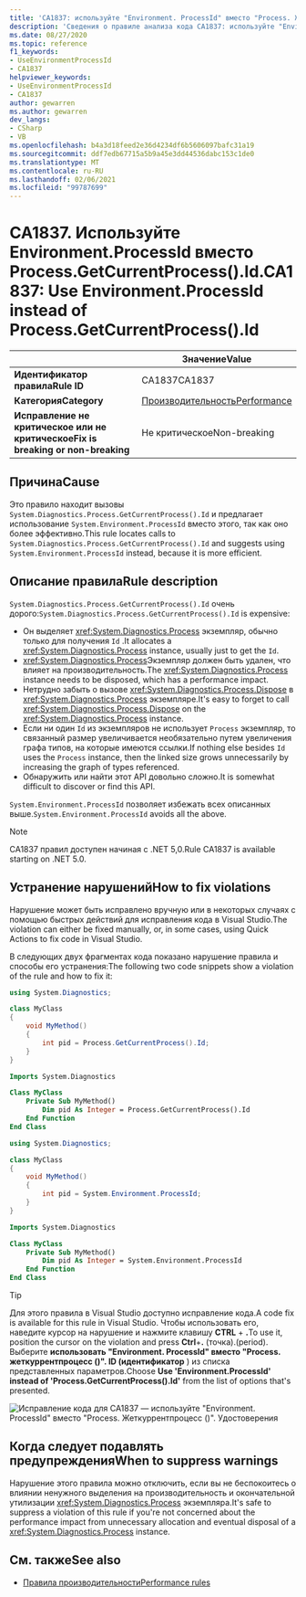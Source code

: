 ```yaml
---
title: 'CA1837: используйте "Environment. ProcessId" вместо "Process. Жеткуррентпроцесс ()". ID (анализ кода)'
description: 'Сведения о правиле анализа кода CA1837: используйте "Environment. ProcessId" вместо "Process. Жеткуррентпроцесс ()". Удостоверения'
ms.date: 08/27/2020
ms.topic: reference
f1_keywords:
- UseEnvironmentProcessId
- CA1837
helpviewer_keywords:
- UseEnvironmentProcessId
- CA1837
author: gewarren
ms.author: gewarren
dev_langs:
- CSharp
- VB
ms.openlocfilehash: b4a3d18feed2e36d4234df6b5606097bafc31a19
ms.sourcegitcommit: ddf7edb67715a5b9a45e3dd44536dabc153c1de0
ms.translationtype: MT
ms.contentlocale: ru-RU
ms.lasthandoff: 02/06/2021
ms.locfileid: "99787699"
---
```

# <a name="ca1837-use-environmentprocessid-instead-of-processgetcurrentprocessid"></a><span data-ttu-id="687cf-103">CA1837. Используйте Environment.ProcessId вместо Process.GetCurrentProcess().Id.</span><span class="sxs-lookup"><span data-stu-id="687cf-103">CA1837: Use Environment.ProcessId instead of Process.GetCurrentProcess().Id</span></span>

| | <span data-ttu-id="687cf-104">Значение</span><span class="sxs-lookup"><span data-stu-id="687cf-104">Value</span></span> |
|-|-|
| <span data-ttu-id="687cf-105">**Идентификатор правила**</span><span class="sxs-lookup"><span data-stu-id="687cf-105">**Rule ID**</span></span> |<span data-ttu-id="687cf-106">CA1837</span><span class="sxs-lookup"><span data-stu-id="687cf-106">CA1837</span></span>
| <span data-ttu-id="687cf-107">**Категория**</span><span class="sxs-lookup"><span data-stu-id="687cf-107">**Category**</span></span> |[<span data-ttu-id="687cf-108">Производительность</span><span class="sxs-lookup"><span data-stu-id="687cf-108">Performance</span></span>](performance-warnings.md)|
| <span data-ttu-id="687cf-109">**Исправление не критическое или не критическое**</span><span class="sxs-lookup"><span data-stu-id="687cf-109">**Fix is breaking or non-breaking**</span></span> |<span data-ttu-id="687cf-110">Не критическое</span><span class="sxs-lookup"><span data-stu-id="687cf-110">Non-breaking</span></span>|

## <a name="cause"></a><span data-ttu-id="687cf-111">Причина</span><span class="sxs-lookup"><span data-stu-id="687cf-111">Cause</span></span>

<span data-ttu-id="687cf-112">Это правило находит вызовы `System.Diagnostics.Process.GetCurrentProcess().Id` и предлагает использование `System.Environment.ProcessId` вместо этого, так как оно более эффективно.</span><span class="sxs-lookup"><span data-stu-id="687cf-112">This rule locates calls to `System.Diagnostics.Process.GetCurrentProcess().Id` and suggests using `System.Environment.ProcessId` instead, because it is more efficient.</span></span>

## <a name="rule-description"></a><span data-ttu-id="687cf-113">Описание правила</span><span class="sxs-lookup"><span data-stu-id="687cf-113">Rule description</span></span>

<span data-ttu-id="687cf-114">`System.Diagnostics.Process.GetCurrentProcess().Id` очень дорого:</span><span class="sxs-lookup"><span data-stu-id="687cf-114">`System.Diagnostics.Process.GetCurrentProcess().Id` is expensive:</span></span>

- <span data-ttu-id="687cf-115">Он выделяет <xref:System.Diagnostics.Process> экземпляр, обычно только для получения `Id` .</span><span class="sxs-lookup"><span data-stu-id="687cf-115">It allocates a <xref:System.Diagnostics.Process> instance, usually just to get the `Id`.</span></span>
- <span data-ttu-id="687cf-116"><xref:System.Diagnostics.Process>Экземпляр должен быть удален, что влияет на производительность.</span><span class="sxs-lookup"><span data-stu-id="687cf-116">The <xref:System.Diagnostics.Process> instance needs to be disposed, which has a performance impact.</span></span>
- <span data-ttu-id="687cf-117">Нетрудно забыть о вызове <xref:System.Diagnostics.Process.Dispose> в <xref:System.Diagnostics.Process> экземпляре.</span><span class="sxs-lookup"><span data-stu-id="687cf-117">It's easy to forget to call <xref:System.Diagnostics.Process.Dispose> on the <xref:System.Diagnostics.Process> instance.</span></span>
- <span data-ttu-id="687cf-118">Если ни один `Id` из экземпляров не использует `Process` экземпляр, то связанный размер увеличивается необязательно путем увеличения графа типов, на которые имеются ссылки.</span><span class="sxs-lookup"><span data-stu-id="687cf-118">If nothing else besides `Id` uses the `Process` instance, then the linked size grows unnecessarily by increasing the graph of types referenced.</span></span>
- <span data-ttu-id="687cf-119">Обнаружить или найти этот API довольно сложно.</span><span class="sxs-lookup"><span data-stu-id="687cf-119">It is somewhat difficult to discover or find this API.</span></span>

<span data-ttu-id="687cf-120">`System.Environment.ProcessId` позволяет избежать всех описанных выше.</span><span class="sxs-lookup"><span data-stu-id="687cf-120">`System.Environment.ProcessId` avoids all the above.</span></span>

> [!NOTE]
> <span data-ttu-id="687cf-121">CA1837 правил доступен начиная с .NET 5,0.</span><span class="sxs-lookup"><span data-stu-id="687cf-121">Rule CA1837 is available starting on .NET 5.0.</span></span>

## <a name="how-to-fix-violations"></a><span data-ttu-id="687cf-122">Устранение нарушений</span><span class="sxs-lookup"><span data-stu-id="687cf-122">How to fix violations</span></span>

<span data-ttu-id="687cf-123">Нарушение может быть исправлено вручную или в некоторых случаях с помощью быстрых действий для исправления кода в Visual Studio.</span><span class="sxs-lookup"><span data-stu-id="687cf-123">The violation can either be fixed manually, or, in some cases, using Quick Actions to fix code in Visual Studio.</span></span>

<span data-ttu-id="687cf-124">В следующих двух фрагментах кода показано нарушение правила и способы его устранения:</span><span class="sxs-lookup"><span data-stu-id="687cf-124">The following two code snippets show a violation of the rule and how to fix it:</span></span>

```csharp
using System.Diagnostics;

class MyClass
{
    void MyMethod()
    {
        int pid = Process.GetCurrentProcess().Id;
    }
}
```

```vb
Imports System.Diagnostics

Class MyClass
    Private Sub MyMethod()
        Dim pid As Integer = Process.GetCurrentProcess().Id
    End Function
End Class
```

```csharp
using System.Diagnostics;

class MyClass
{
    void MyMethod()
    {
        int pid = System.Environment.ProcessId;
    }
}
```

```vb
Imports System.Diagnostics

Class MyClass
    Private Sub MyMethod()
        Dim pid As Integer = System.Environment.ProcessId
    End Function
End Class
```

> [!TIP]
> <span data-ttu-id="687cf-125">Для этого правила в Visual Studio доступно исправление кода.</span><span class="sxs-lookup"><span data-stu-id="687cf-125">A code fix is available for this rule in Visual Studio.</span></span> <span data-ttu-id="687cf-126">Чтобы использовать его, наведите курсор на нарушение и нажмите клавишу **CTRL** + **.**</span><span class="sxs-lookup"><span data-stu-id="687cf-126">To use it, position the cursor on the violation and press **Ctrl**+**.**</span></span> <span data-ttu-id="687cf-127">(точка).</span><span class="sxs-lookup"><span data-stu-id="687cf-127">(period).</span></span> <span data-ttu-id="687cf-128">Выберите **использовать "Environment. ProcessId" вместо "Process. жеткуррентпроцесс ()". ID (идентификатор** ) из списка представленных параметров.</span><span class="sxs-lookup"><span data-stu-id="687cf-128">Choose **Use 'Environment.ProcessId' instead of 'Process.GetCurrentProcess().Id'** from the list of options that's presented.</span></span>
>
> ![Исправление кода для CA1837 — используйте "Environment. ProcessId" вместо "Process. Жеткуррентпроцесс ()". Удостоверения](media/ca1837-codefix.png)

## <a name="when-to-suppress-warnings"></a><span data-ttu-id="687cf-130">Когда следует подавлять предупреждения</span><span class="sxs-lookup"><span data-stu-id="687cf-130">When to suppress warnings</span></span>

<span data-ttu-id="687cf-131">Нарушение этого правила можно отключить, если вы не беспокоитесь о влиянии ненужного выделения на производительность и окончательной утилизации <xref:System.Diagnostics.Process> экземпляра.</span><span class="sxs-lookup"><span data-stu-id="687cf-131">It's safe to suppress a violation of this rule if you're not concerned about the performance impact from unnecessary allocation and eventual disposal of a <xref:System.Diagnostics.Process> instance.</span></span>

## <a name="see-also"></a><span data-ttu-id="687cf-132">См. также</span><span class="sxs-lookup"><span data-stu-id="687cf-132">See also</span></span>

- [<span data-ttu-id="687cf-133">Правила производительности</span><span class="sxs-lookup"><span data-stu-id="687cf-133">Performance rules</span></span>](performance-warnings.md)
